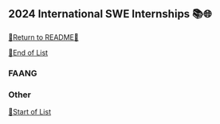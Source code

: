## 2024 International SWE Internships :books::globe_with_meridians:

[:page_with_curl:Return to README:page_with_curl:](/)

[:arrow_down_small:End of List](#bottom)
<a name="top"></a>

### FAANG

<!-- TABLE_FAANG_START -->
<!-- TABLE_FAANG_END -->

### Other

<!-- TABLE_START -->
<!-- TABLE_END -->

<a name="bottom"></a>
[:arrow_up_small:Start of List](#top)

